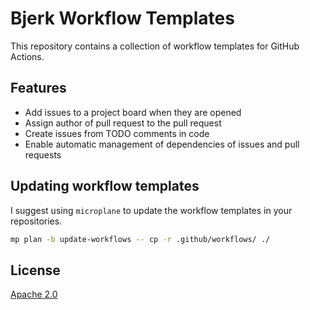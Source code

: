 # Bjerk Workflow Templates

This repository contains a collection of workflow templates for GitHub Actions.

## Features

- Add issues to a project board when they are opened
- Assign author of pull request to the pull request
- Create issues from TODO comments in code
- Enable automatic management of dependencies of issues and pull requests

## Updating workflow templates

I suggest using `microplane` to update the workflow templates in your repositories.

```bash
mp plan -b update-workflows -- cp -r .github/workflows/ ./
```

## License

[Apache 2.0](LICENSE)